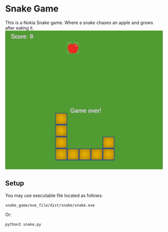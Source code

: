 # Snake Game
This is a Nokia Snake game. Where a snake chases an apple and grows after eating it.
![alt text](https://github.com/farzan-dehbashi/snake_game/blob/master/preview.png)
## Setup
You may use executable file located as follows:
```
snake_game/exe_file/dist/snake/snake.exe
```
Or:
```
python3 snake.py
```
